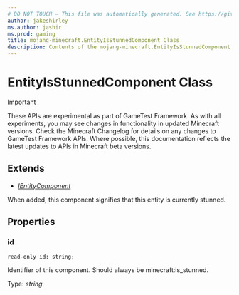 ```yaml
---
# DO NOT TOUCH — This file was automatically generated. See https://github.com/Mojang/MinecraftScriptingApiDocsGenerator to modify descriptions, examples, etc.
author: jakeshirley
ms.author: jashir
ms.prod: gaming
title: mojang-minecraft.EntityIsStunnedComponent Class
description: Contents of the mojang-minecraft.EntityIsStunnedComponent class.
---
```

# EntityIsStunnedComponent Class
>[!IMPORTANT]
>These APIs are experimental as part of GameTest Framework. As with all experiments, you may see changes in functionality in updated Minecraft versions. Check the Minecraft Changelog for details on any changes to GameTest Framework APIs. Where possible, this documentation reflects the latest updates to APIs in Minecraft beta versions.

## Extends
- [*IEntityComponent*](IEntityComponent.md)

When added, this component signifies that this entity is currently stunned.

## Properties
### **id**
`read-only id: string;`

Identifier of this component. Should always be minecraft:is_stunned.

Type: *string*


